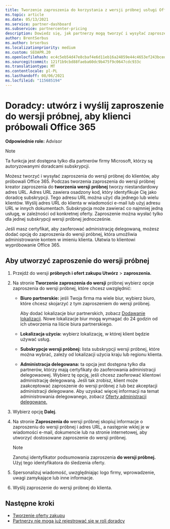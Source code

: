 ```yaml
---
title: Tworzenie zaproszenia do korzystania z wersji próbnej usługi Office 365
ms.topic: article
ms.date: 05/13/2021
ms.service: partner-dashboard
ms.subservice: partnercenter-pricing
description: Dowiedz się, jak partnerzy mogą tworzyć i wysyłać zaproszenia do wersji próbnej dla swoich klientów, aby spróbować Office 365. Partnerzy są autoryzowanymi doradcami subskrypcji.
author: BrentSerbus
ms.author: brserbus
ms.localizationpriority: medium
ms.custom: SEOAPR.20
ms.openlocfilehash: ec4c5eb54d47e8cbaf4e6d11eb16a24859e44c4653ef243bcedc8dbc648bba3e
ms.sourcegitcommit: 121f1b9cbd88faeba60dc9b475f9c0647cdc933c
ms.translationtype: MT
ms.contentlocale: pl-PL
ms.lasthandoff: 08/06/2021
ms.locfileid: "115685194"
---
```

# <a name="advisors-create-and-send-a-trial-invitation-for-clients-to-try-office-365"></a>Doradcy: utwórz i wyślij zaproszenie do wersji próbnej, aby klienci próbowali Office 365


**Odpowiednie role:** Advisor

> [!NOTE]
> Ta funkcja jest dostępna tylko dla partnerów firmy Microsoft, którzy są autoryzowanymi doradcami subskrypcji.

Możesz tworzyć i wysyłać zaproszenia do wersji próbnej do klientów, aby próbowali Office 365. Podczas tworzenia zaproszenia do wersji próbnej kreator zaproszenia do **tworzenia wersji próbnej** tworzy niestandardowy adres URL. Adres URL zawiera osadzony kod, który identyfikuje Cię jako doradcę subskrypcji. Tego adresu URL można użyć dla jednego lub wielu klientów. Wyślij adres URL do klienta w wiadomości e-mail lub użyj adresu URL w innych dokumentach. Subskrypcja może zawierać co najmniej jedną usługę, w zależności od konkretnej oferty. Zaproszenie można wysłać tylko dla jednej subskrypcji wersji próbnej jednocześnie.

Jeśli masz certyfikat, aby zaoferować administrację delegowaną, możesz dodać opcję do zaproszenia do wersji próbnej, która umożliwia administrowanie kontem w imieniu klienta. Ułatwia to klientowi wypróbowanie Office 365.

## <a name="to-create-a-trial-invitation"></a>Aby utworzyć zaproszenie do wersji próbnej

1. Przejdź do wersji **próbnych i ofert zakupu Utwórz**  >  **zaproszenia.**

2. Na stronie **Tworzenie zaproszenia do wersji** próbnej wybierz opcje zaproszenia do wersji próbnej, które chcesz uwzględnić:

    - **Biuro partnerskie:** jeśli Twoja firma ma wiele biur, wybierz biuro, które chcesz skojarzyć z tym zaproszeniem do wersji próbnej.

        Aby dodać lokalizacje biur partnerskich, zobacz [Dodawanie lokalizacji](manage-locations.md). Nowe lokalizacje biur mogą wymagać do 24 godzin od ich utworzenia na liście biura partnerskiego.

    - **Lokalizacja użycia:** wybierz lokalizację, w której klient będzie używać usług.
    - **Subskrypcje wersji próbnej:** lista subskrypcji wersji próbnej, które można wybrać, zależy od lokalizacji użycia kraju lub regionu klienta.
    - **Administracja delegowana:** ta opcja jest dostępna tylko dla partnerów, którzy mają certyfikaty do zaoferowania administracji delegowaowej. Wybierz tę opcję, jeśli chcesz zaoferować klientowi administrację delegowaną. Jeśli tak zrobisz, klient może zaakceptować zaproszenie do wersji próbnej z lub bez akceptacji administracji delegowane. Aby uzyskać więcej informacji na temat administrowania delegowanego, zobacz [Oferty administracji delegowane.](customers-revoke-admin-privileges.md)

3. Wybierz opcję **Dalej**.

4. Na stronie **Zaproszenia do** wersji próbnej skopiuj informacje o zaproszeniu do wersji próbnej i adres URL, a następnie wklej je w wiadomości e-mail, dokumencie lub na stronie internetowej, aby utworzyć dostosowane zaproszenie do wersji próbnej.

    > [!NOTE]
    > Zanotuj identyfikator podsumowania zaproszenia **do wersji próbnej.** Użyj tego identyfikatora do śledzenia oferty.

5. Spersonalizuj wiadomość, uwzględniając logo firmy, wprowadzenie, uwagi zamykające lub inne informacje.

6. Wyślij zaproszenie do wersji próbnej do klienta.

## <a name="next-steps"></a>Następne kroki

- [Tworzenie oferty zakupu](advisor-create-a-purchase-offer.md)
- [Partnerzy nie mogą już rejestrować się w roli doradcy](advisors-no-csp.md)
